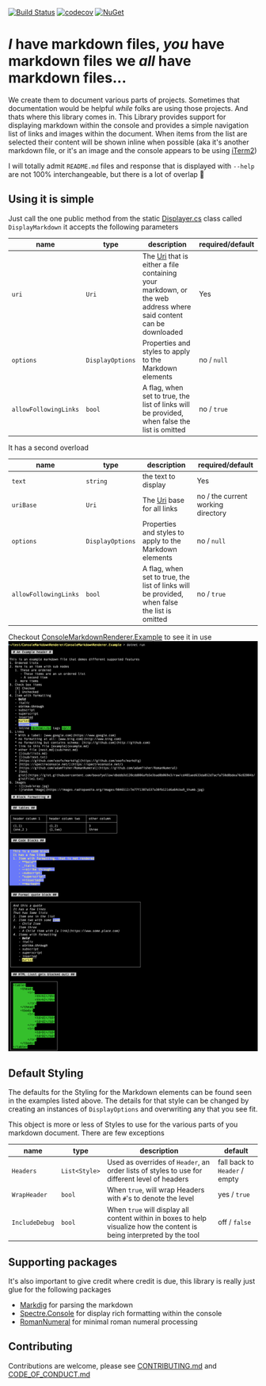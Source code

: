 
[![Build Status](https://github.com/boxofyellow/ConsoleMarkdownRenderer/actions/workflows/ci.yml/badge.svg)](https://github.com/boxofyellow/ConsoleMarkdownRenderer/actions/workflows/ci.yml) [![codecov](https://codecov.io/gh/boxofyellow/ConsoleMarkdownRenderer/branch/main/graph/badge.svg?token=2VSOFO21BN)](https://codecov.io/gh/boxofyellow/ConsoleMarkdownRenderer) [![NuGet](https://img.shields.io/nuget/v/BoxOfYellow.ConsoleMarkdownRenderer.svg)](https://www.nuget.org/packages/BoxOfYellow.ConsoleMarkdownRenderer)

# _I_ have markdown files, _you_ have markdown files we _all_ have markdown files...

We create them to document various parts of projects.  Sometimes that documentation would be helpful _while_ folks are using those projects.  And thats where this library comes in.  This Library provides support for displaying markdown within the console and provides a simple navigation list of links and images within the document.  When items from the list are selected their content will be shown inline when possible (aka it's another markdown file, or it's an image and the console appears to be using [iTerm2]((https://iterm2.com/)))

I will totally admit `README.md` files and response that is displayed with `--help` are not 100% interchangeable, but there is a lot of overlap :slightly_smiling_face:

## Using it is simple
Just call the one public method from the static [Displayer.cs](Displayer.cs) class called `DisplayMarkdown` it accepts the following parameters

| name | type | description | required/default |
| - | - | - | - |
| `uri` | `Uri` | The [Uri](https://en.wikipedia.org/wiki/Uniform_Resource_Identifier) that is either a file containing your markdown, or the web address where said content can be downloaded | Yes |
| `options` | `DisplayOptions` | Properties and styles to apply to the Markdown elements | no / `null` |
| `allowFollowingLinks` | `bool` | A flag, when set to true, the list of links will be provided, when false the list is omitted | no / `true` |

It has a second overload

| name | type | description | required/default |
| - | - | - | - |
| `text` | `string` | the text to display | Yes |
| `uriBase` | `Uri` | The [Uri](https://en.wikipedia.org/wiki/Uniform_Resource_Identifier) base for all links | no / the current working directory |
| `options` | `DisplayOptions` | Properties and styles to apply to the Markdown elements | no / `null` |
| `allowFollowingLinks` | `bool` | A flag, when set to true, the list of links will be provided, when false the list is omitted | no / `true` |

Checkout [ConsoleMarkdownRenderer.Example](ConsoleMarkdownRenderer.Example) to see it in use
![](docs/example.png)

## Default Styling

The defaults for the Styling for the Markdown elements can be found seen in the examples listed above.  The details for that style can be changed by creating an instances of `DisplayOptions` and overwriting any that you see fit.

This object is more or less of Styles to use for the various parts of you markdown document.  There are few exceptions

| name | type | description | default
| - | - | - | - |
| `Headers` | `List<Style>` | Used as overrides of `Header`, an order lists of styles to use for different level of headers | fall back to `Header` / empty |
| `WrapHeader` | `bool` | When `true`, will wrap Headers with `#`'s to denote the level | yes / `true` |
| `IncludeDebug` | `bool` | When `true` will display all content within in boxes to help visualize how the content is being interpreted by the tool | off / `false` |

## Supporting packages 

It's also important to give credit where credit is due, this library is really just glue for the following packages
- [Markdig](https://www.nuget.org/packages/Markdig/) for parsing the markdown
- [Spectre.Console](https://www.nuget.org/packages/Spectre.Console/) for display rich formatting within the console
- [RomanNumeral](https://www.nuget.org/packages/RomanNumeral/) for minimal roman numeral processing

## Contributing

Contributions are welcome, please see [CONTRIBUTING.md](CONTRIBUTING.md) and [CODE_OF_CONDUCT.md](CODE_OF_CONDUCT.md)

